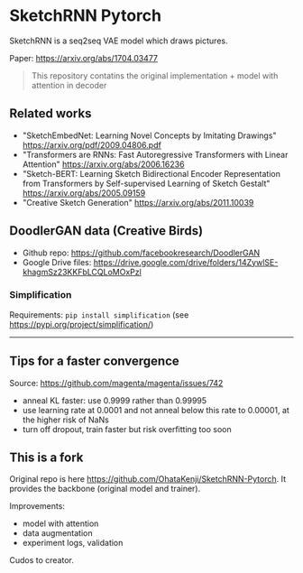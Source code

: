 # SketchRNN Pytorch
SketchRNN is a seq2seq VAE model which draws pictures.  

Paper: https://arxiv.org/abs/1704.03477

> This repository contatins the original implementation + model with attention in decoder

## Related works
 * "SketchEmbedNet: Learning Novel Concepts by Imitating Drawings" https://arxiv.org/pdf/2009.04806.pdf
 * "Transformers are RNNs: Fast Autoregressive Transformers with Linear Attention" https://arxiv.org/abs/2006.16236
 * "Sketch-BERT: Learning Sketch Bidirectional Encoder Representation from Transformers by Self-supervised Learning of Sketch Gestalt" https://arxiv.org/abs/2005.09159
 * "Creative Sketch Generation" https://arxiv.org/abs/2011.10039

## DoodlerGAN data (Creative Birds)
 * Github repo: https://github.com/facebookresearch/DoodlerGAN
 * Google Drive files: https://drive.google.com/drive/folders/14ZywlSE-khagmSz23KKFbLCQLoMOxPzl

### Simplification
Requirements: `pip install simplification` (see https://pypi.org/project/simplification/)

***

## Tips for a faster convergence
Source: https://github.com/magenta/magenta/issues/742
- anneal KL faster: use 0.9999 rather than 0.99995
- use learning rate at 0.0001 and not anneal below this rate to 0.00001, at
the higher risk of NaNs
- turn off dropout, train faster but risk overfitting too soon

## This is a fork
Original repo is here https://github.com/OhataKenji/SketchRNN-Pytorch. It provides the backbone (original model and trainer).

Improvements:
 - model with attention
 - data augmentation 
 - experiment logs, validation

Cudos to creator.




